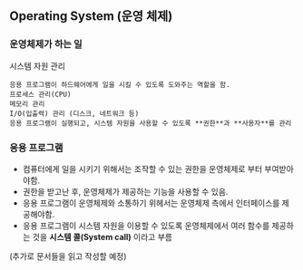 ## Operating System (운영 체제)

### 운영체제가 하는 일

시스템 자원 관리

    응용 프로그램이 하드웨어에게 일을 시킬 수 있도록 도와주는 역할을 함.
    프로세스 관리(CPU)
    메모리 관리
    I/O(입출력) 관리 (디스크, 네트워크 등)
    응용 프로그램이 실행되고, 시스템 자원을 사용할 수 있도록 **권한**과 **사용자**를 관리

### 응용 프로그램

- 컴퓨터에게 일을 시키기 위해서는 조작할 수 있는 권한을 운영체제로 부터 부여받아야함.
- 권한을 받고난 후, 운영체제가 제공하는 기능을 사용할 수 있음.
- 응용 프로그램이 운영체제와 소통하기 위헤서는 운영체제 측에서 인터페이스를 제공해야함.
- 응용 프로그램이 시스템 자원을 이용할 수 있도록 운영체제에서 여러 함수를 제공하는 것을 **시스템 콜(System call)** 이라고 부름

(추가로 문서들을 읽고 작성할 예정)
